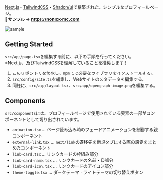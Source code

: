 [Next.js](https://nextjs.org)・[TailwindCSS](https://tailwindcss.com/)・[Shadcn/ui](https://ui.shadcn.com/)で構築された、シンプルなプロフィールページ。  
**🔮サンプル → https://nonick-mc.com**

![sample](https://github.com/nonick-mc/nonick-mc.github.io/assets/87268971/f10afc6f-c6aa-46d3-b368-c81453b4e8c9)

## Getting Started

`src/app/page.tsx`を編集する前に、以下の手順を行ってください。  
※Next.js、及びTailwindCSSを理解していることを推奨します！

1. このリポジトリをforkし、`npm i`で必要なライブラリをインストールする。
2. `src/config/site.ts`を編集し、Webサイトのメタデータを編集する。
3. 同様に、`src/app/layout.tsx`、`src/app/opengraph-image.png`を編集する。

## Components

`src/components`には、プロフィールページで使用されている要素の一部がコンポーネントとして切り出されています。

- `animation.tsx` ... ページ読み込み時のフェードアニメーションを制御する親コンポーネント
- `external-link.tsx` ... `next/link`の遷移先を新規タブにする際の設定をまとめたコンポーネント
- `link-card.tsx` ... リンクカードの枠組み部分
- `link-card-name.tsx` ... リンクカードの名前・ID部分
- `link-card-icon.tsx` ... リンクカードのアイコン部分
- `theme-toggle.tsx` ... ダークテーマ・ライトテーマの切り替えボタン
